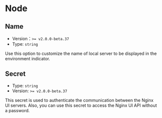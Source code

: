 # Node

## Name

- Version：`>= v2.0.0-beta.37`
- Type: `string`

Use this option to customize the name of local server to be displayed in the environment indicator.


## Secret
- Type: `string`
- Version: `>= v2.0.0-beta.37`

This secret is used to authenticate the communication between the Nginx UI servers.
Also, you can use this secret to access the Nginx UI API without a password.
